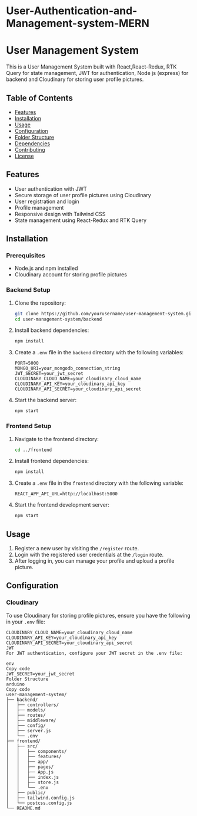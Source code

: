 # User-Authentication-and-Management-system-MERN
# User Management System

This is a User Management System built with React,React-Redux, RTK Query for state management, JWT for authentication, Node js (express) for backend and Cloudinary for storing user profile pictures.

## Table of Contents

- [Features](#features)
- [Installation](#installation)
- [Usage](#usage)
- [Configuration](#configuration)
- [Folder Structure](#folder-structure)
- [Dependencies](#dependencies)
- [Contributing](#contributing)
- [License](#license)

## Features

- User authentication with JWT
- Secure storage of user profile pictures using Cloudinary
- User registration and login
- Profile management
- Responsive design with Tailwind CSS
- State management using React-Redux and RTK Query

## Installation

### Prerequisites

- Node.js and npm installed
- Cloudinary account for storing profile pictures

### Backend Setup

1. Clone the repository:
    ```sh
    git clone https://github.com/yourusername/user-management-system.git
    cd user-management-system/backend
    ```

2. Install backend dependencies:
    ```sh
    npm install
    ```

3. Create a `.env` file in the `backend` directory with the following variables:
    ```env
    PORT=5000
    MONGO_URI=your_mongodb_connection_string
    JWT_SECRET=your_jwt_secret
    CLOUDINARY_CLOUD_NAME=your_cloudinary_cloud_name
    CLOUDINARY_API_KEY=your_cloudinary_api_key
    CLOUDINARY_API_SECRET=your_cloudinary_api_secret
    ```

4. Start the backend server:
    ```sh
    npm start
    ```

### Frontend Setup

1. Navigate to the frontend directory:
    ```sh
    cd ../frontend
    ```

2. Install frontend dependencies:
    ```sh
    npm install
    ```

3. Create a `.env` file in the `frontend` directory with the following variable:
    ```env
    REACT_APP_API_URL=http://localhost:5000
    ```

4. Start the frontend development server:
    ```sh
    npm start
    ```

## Usage

1. Register a new user by visiting the `/register` route.
2. Login with the registered user credentials at the `/login` route.
3. After logging in, you can manage your profile and upload a profile picture.

## Configuration

### Cloudinary

To use Cloudinary for storing profile pictures, ensure you have the following in your `.env` file:

```env
CLOUDINARY_CLOUD_NAME=your_cloudinary_cloud_name
CLOUDINARY_API_KEY=your_cloudinary_api_key
CLOUDINARY_API_SECRET=your_cloudinary_api_secret
JWT
For JWT authentication, configure your JWT secret in the .env file:

env
Copy code
JWT_SECRET=your_jwt_secret
Folder Structure
arduino
Copy code
user-management-system/
├── backend/
│   ├── controllers/
│   ├── models/
│   ├── routes/
│   ├── middleware/
│   ├── config/
│   ├── server.js
│   └── .env
├── frontend/
│   ├── src/
│   │   ├── components/
│   │   ├── features/
│   │   ├── app/
│   │   ├── pages/
│   │   ├── App.js
│   │   ├── index.js
│   │   ├── store.js
│   │   └── .env
│   ├── public/
│   ├── tailwind.config.js
│   └── postcss.config.js
└── README.md
